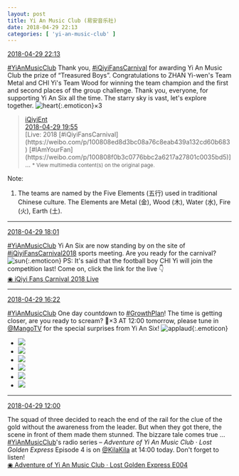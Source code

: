 ```yaml
---
layout: post
title: Yi An Music Club (易安音乐社)
date: 2018-04-29 22:13
categories: [ 'yi-an-music-club' ]
---
```


<div class="weibo-info">
  <a href="https://weibo.com/6094546964/Genqc8Pba">2018-04-29 22:13</a>
</div>

[#YiAnMusicClub](https://weibo.com/p/100808beae2e3e05b17b64f63ebedca39f19b2/super_index) Thank you, [#iQiyiFansCarnival](https://weibo.com/p/100808ed8d3bc08a76c8eab439a132cd60b683) for awarding Yi An Music Club the prize of “Treasured Boys”. Congratulations to ZHAN Yi-wen's Team Metal and CHI Yi's Team Wood for winning the team champion and the first and second places of the group challenge. Thank you, everyone, for supporting Yi An Six all the time. The starry sky is vast, let's explore together. ![heart](https://img.t.sinajs.cn/t4/appstyle/expression/ext/normal/8a/2018new_xin_org.png){:.emoticon}×3

<!-- more -->

> <div class="weibo-post-name">
>   <a href="https://weibo.com/qiyiyule">iQiyiEnt</a>
> </div>
> <div class="weibo-info">
>   <a href="https://weibo.com/1779850265/Gemw7nUV2">2018-04-29 19:55</a>
> </div>
> [Live: 2018 [#iQiyiFansCarnival](https://weibo.com/p/100808ed8d3bc08a76c8eab439a132cd60b683) [#IAmYourFan](https://weibo.com/p/100808f0b3c0776bbc2a6217a27801c0035bd5)] …  
> <small>* View multimedia content(s) on the original page.</small>

Note:
1. The teams are named by the Five Elements (五行) used in traditional Chinese culture. The Elements are Metal (金), Wood (木), Water (水), Fire (火), Earth (土).

---

<div class="weibo-info">
  <a href="https://weibo.com/6094546964/GelLW3gxX">2018-04-29 18:01</a>
</div>

[#YiAnMusicClub](https://weibo.com/p/100808beae2e3e05b17b64f63ebedca39f19b2/super_index) Yi An Six are now  standing by on the site of [#iQiyiFansCarnival2018](https://weibo.com/p/100808818806b72be98a723a1926a113bfec33) sports meeting. Are you ready for the carnival? ![sun](https://img.t.sinajs.cn/t4/appstyle/expression/ext/normal/cd/2018new_taiyang_org.png){:.emoticon} PS: It's said that the football boy CHI Yi will join the competition last! Come on, click the link for the live :point_down:  
[◉ iQiyi Fans Carnival 2018 Live](http://www.iqiyi.com/l_19rqrr5wvr.html)

---

<div class="weibo-info">
  <a href="https://weibo.com/6094546964/Gel7vpF2C">2018-04-29 16:22</a>
</div>

[#YiAnMusicClub](https://weibo.com/p/100808beae2e3e05b17b64f63ebedca39f19b2/super_index) One day countdown to [#GrowthPlan](https://weibo.com/p/100808fe7264e4339c41df171df3260846e152)! The time is getting closer, are you ready to scream? :tada:×3 AT 12:00 tomorrow, please tune in [@MangoTV](https://weibo.com/hunantv) for the special surprises from Yi An Six! ![applaud](https://img.t.sinajs.cn/t4/appstyle/expression/ext/normal/6e/2018new_guzhang_org.png){:.emoticon}

<ul class="weibo-pic-list-2">
  <li class="weibo-pic">
    <a href="//wx4.sinaimg.cn/mw690/006Es64Aly1fqtlnzs4k0j328c3chb2a.jpg"><img src="//wx4.sinaimg.cn/thumb150/006Es64Aly1fqtlnzs4k0j328c3chb2a.jpg"/></a>
  </li>
  <li class="weibo-pic">
    <a href="//wx3.sinaimg.cn/mw690/006Es64Aly1fqtlntllphj326c3gge86.jpg"><img src="//wx3.sinaimg.cn/thumb150/006Es64Aly1fqtlntllphj326c3gge86.jpg"/></a>
  </li>
  <li class="weibo-pic">
    <a href="//wx1.sinaimg.cn/mw690/006Es64Aly1fqtlo1m8osj30qo14146c.jpg"><img src="//wx1.sinaimg.cn/thumb150/006Es64Aly1fqtlo1m8osj30qo14146c.jpg"/></a>
  </li>
  <li class="weibo-pic">
    <a href="//wx3.sinaimg.cn/mw690/006Es64Aly1fqtlop91icj32ja3x8qvc.jpg"><img src="//wx3.sinaimg.cn/thumb150/006Es64Aly1fqtlop91icj32ja3x8qvc.jpg"/></a>
  </li>
  <li class="weibo-pic">
    <a href="//wx3.sinaimg.cn/mw690/006Es64Aly1fqtlpc5c72j32d93jw1l2.jpg"><img src="//wx3.sinaimg.cn/thumb150/006Es64Aly1fqtlpc5c72j32d93jw1l2.jpg"/></a>
  </li>
  <li class="weibo-pic">
    <a href="//wx1.sinaimg.cn/mw690/006Es64Aly1fqtlprq8zfj325o3ggkjq.jpg"><img src="//wx1.sinaimg.cn/thumb150/006Es64Aly1fqtlprq8zfj325o3ggkjq.jpg"/></a>
  </li>
</ul>

---

<div class="weibo-info">
  <a href="https://weibo.com/6094546964/GejpaEx3X">2018-04-29 12:00</a>
</div>

The squad of three decided to reach the end of the rail for the clue of the gold without the awareness from the leader. But when they got there, the scene in front of them made them stunned. The bizzare tale comes true … [#YiAnMusicClub](https://weibo.com/p/100808beae2e3e05b17b64f63ebedca39f19b2/super_index)'s radio series – *Adventure of Yi An Music Club · Lost Golden Express* Episode 4 is on [@KilaKila](https://weibo.com/u/5990184179) at 14:00 today. Don't forget to listen!  
[◉ Adventure of Yi An Music Club · Lost Golden Express E004](http://www.hongdoufm.com/room/1127579651640655897)
